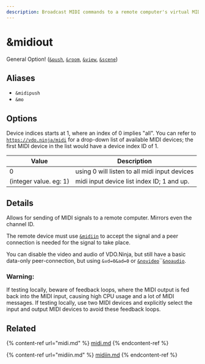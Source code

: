 ```yaml
---
description: Broadcast MIDI commands to a remote computer's virtual MIDI device
---
```


# \&midiout

General Option! ([`&push`](../source-settings/push.md), [`&room`](../general-settings/room.md), [`&view`](../advanced-settings/view-parameters/view.md), [`&scene`](../advanced-settings/view-parameters/scene.md))

## Aliases

* `&midipush`
* `&mo`

## Options

Device indices starts at 1, where an index of 0 implies "all". You can refer to [`https://vdo.ninja/midi`](https://vdo.ninja/midi) for a drop-down list of available MIDI devices; the first MIDI device in the list would have a device index ID of 1.

| Value                  | Description                                   |
| ---------------------- | --------------------------------------------- |
| 0                      | using 0 will listen to all midi input devices |
| (integer value. eg: 1) | midi input device list index ID; 1 and up.    |

## Details

Allows for sending of MIDI signals to a remote computer.  Mirrors even the channel ID.

The remote device must use [`&midiin`](midiin.md) to accept the signal and a peer connection is needed for the signal to take place. &#x20;

You can disable the video and audio of VDO.Ninja, but still have a basic data-only peer-connection, but using `&vd=0&ad=0` or [`&novideo`](../advanced-settings/video-parameters/novideo-1.md)``[`&noaudio`](../advanced-settings/view-parameters/noaudio.md).

### Warning:

If testing locally, beware of feedback loops, where the MIDI output is fed back into the MIDI input, causing high CPU usage and a lot of MIDI messages. If testing locally, use two MIDI devices and explicitly select the input and output MIDI devices to avoid these feedback loops.

## Related

{% content-ref url="midi.md" %}
[midi.md](midi.md)
{% endcontent-ref %}

{% content-ref url="midiin.md" %}
[midiin.md](midiin.md)
{% endcontent-ref %}
